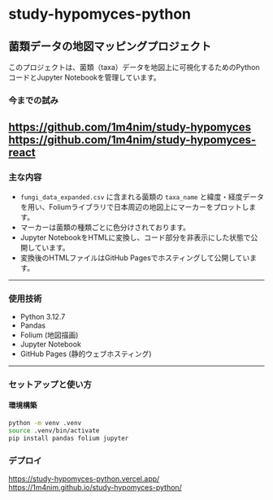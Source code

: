 # study-hypomyces-python

## 菌類データの地図マッピングプロジェクト

このプロジェクトは、菌類（taxa）データを地図上に可視化するためのPythonコードとJupyter Notebookを管理しています。  

### 今までの試み<br/>
https://github.com/1m4nim/study-hypomyces <br/>
https://github.com/1m4nim/study-hypomyces-react<br/>
---

### 主な内容

- `fungi_data_expanded.csv` に含まれる菌類の `taxa_name` と緯度・経度データを用い、Foliumライブラリで日本周辺の地図上にマーカーをプロットします。  
- マーカーは菌類の種類ごとに色分けされております。  
- Jupyter NotebookをHTMLに変換し、コード部分を非表示にした状態で公開しています。
- 変換後のHTMLファイルはGitHub Pagesでホスティングして公開しています。

---

### 使用技術

- Python 3.12.7 
- Pandas  
- Folium (地図描画)  
- Jupyter Notebook  
- GitHub Pages (静的ウェブホスティング)

---

### セットアップと使い方

#### 環境構築

```bash
python -m venv .venv
source .venv/bin/activate  
pip install pandas folium jupyter
```
### デプロイ
https://study-hypomyces-python.vercel.app/ <br/>
https://1m4nim.github.io/study-hypomyces-python/

